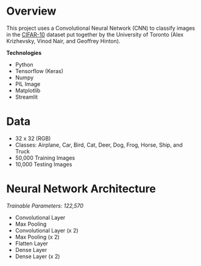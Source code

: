 # Overview
This project uses a Convolutional Neural Network (CNN) to classify images in the [CIFAR-10](https://www.cs.toronto.edu/~kriz/cifar.html) dataset put together by the University of Toronto (Alex Krizhevsky, Vinod Nair, and Geoffrey Hinton).  

**Technologies** 
- Python
- Tensorflow (Keras)
- Numpy
- PIL Image
- Matplotlib
- Streamlit

# Data
- 32 x 32 (RGB)
- Classes: Airplane, Car, Bird, Cat, Deer,
               Dog, Frog, Horse, Ship, and Truck
- 50,000 Training Images
- 10,000 Testing Images

# Neural Network Architecture 
*Trainable Parameters: 122,570*
- Convolutional Layer 
- Max Pooling
- Convolutional Layer (x 2)
- Max Pooling (x 2)
- Flatten Layer 
- Dense Layer
- Dense Layer (x 2)